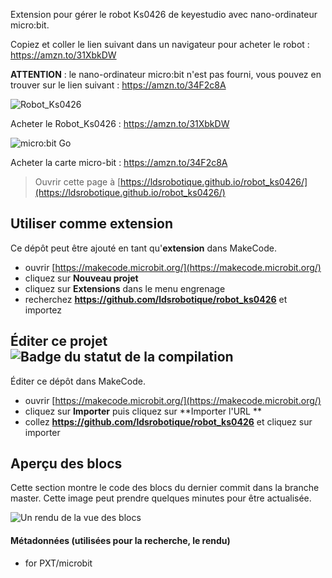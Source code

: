 Extension pour gérer le robot Ks0426 de keyestudio avec nano-ordinateur micro:bit.

Copiez et coller le lien suivant dans un navigateur pour acheter le robot : https://amzn.to/31XbkDW

**ATTENTION** : le nano-ordinateur micro:bit n'est pas fourni, vous pouvez en trouver sur le lien suivant : https://amzn.to/34F2c8A
 
![Robot_Ks0426](https://ws-eu.amazon-adsystem.com/widgets/q?_encoding=UTF8&MarketPlace=FR&ASIN=B07RLTKLXB&ServiceVersion=20070822&ID=AsinImage&WS=1&Format=_SL250_&tag=ldsrobotique-21")

Acheter le Robot_Ks0426 : https://amzn.to/31XbkDW

![micro:bit Go](https://ws-eu.amazon-adsystem.com/widgets/q?_encoding=UTF8&MarketPlace=FR&ASIN=B01G8X7VM2&ServiceVersion=20070822&ID=AsinImage&WS=1&Format=_SL250_&tag=ldsrobotique-21")

Acheter la carte micro-bit : https://amzn.to/34F2c8A


> Ouvrir cette page à [https://ldsrobotique.github.io/robot_ks0426/](https://ldsrobotique.github.io/robot_ks0426/)

## Utiliser comme extension

Ce dépôt peut être ajouté en tant qu'**extension** dans MakeCode.

* ouvrir [https://makecode.microbit.org/](https://makecode.microbit.org/)
* cliquez sur **Nouveau projet**
* cliquez sur **Extensions** dans le menu engrenage
* recherchez **https://github.com/ldsrobotique/robot_ks0426** et importez

## Éditer ce projet ![Badge du statut de la compilation](https://github.com/ldsrobotique/robot_ks0426/workflows/MakeCode/badge.svg)

Éditer ce dépôt dans MakeCode.

* ouvrir [https://makecode.microbit.org/](https://makecode.microbit.org/)
* cliquez sur **Importer** puis cliquez sur **Importer l'URL **
* collez **https://github.com/ldsrobotique/robot_ks0426** et cliquez sur importer

## Aperçu des blocs

Cette section montre le code des blocs du dernier commit dans la branche master.
Cette image peut prendre quelques minutes pour être actualisée.

![Un rendu de la vue des blocs](https://github.com/ldsrobotique/robot_ks0426/raw/master/.github/makecode/blocks.png)

#### Métadonnées (utilisées pour la recherche, le rendu)

* for PXT/microbit
<script src="https://makecode.com/gh-pages-embed.js"></script><script>makeCodeRender("{{ site.makecode.home_url }}", "{{ site.github.owner_name }}/{{ site.github.repository_name }}");</script>
